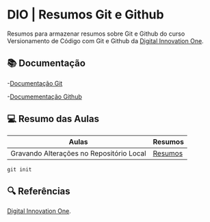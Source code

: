 
# DIO | Resumos Git e Github

Resumos para armazenar resumos sobre Git e Github do curso Versionamento de Código com Git e Github da [Digital Innovation One](https://www.dio.me/).

## 📚 Documentação
-[Documentação Git](https://git-scm.com/doc)

-[Documementação Github](https://docs.github.com)

## 💻 Resumo das Aulas

| Aulas | Resumos|
|-------|--------|
|Gravando Alterações no Repositório Local | [Resumos]() |

```
git init
```

## 🔍 Referências

[Digital Innovation One](https://www.dio.me/).